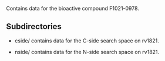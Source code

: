 Contains data for the bioactive compound F1021-0978.

## Subdirectories

- cside/ contains data for the C-side search space on rv1821.

- nside/ contains data for the N-side search space on rv1821.

